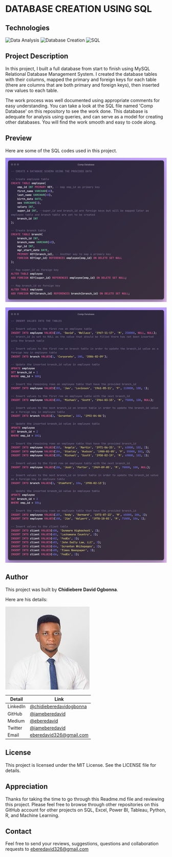 # DATABASE CREATION USING SQL

## Technologies
![Data Analysis](https://img.shields.io/badge/Data-Analysis-green)
![Database Creation](https://img.shields.io/badge/Database-Creation-green)
![SQL](https://img.shields.io/badge/SQL-green)

## Project Description
In this project, I built a full database from start to finish using MySQL Relational Database Management System. I created the database tables with their columns, mapped the primary and foreign keys for each table (there are columns that are both primary and foreign keys), then inserted row values to each table.

The work process was well documented using appropriate comments for easy understanding. You can take a look at the SQL file named 'Comp Database' on this repository to see the work done. This database is adequate for analysis using queries, and can serve as a model for creating other databases. You will find the work smooth and easy to code along.

## Preview

Here are some of the SQL codes used in this project.

![Preview1](Images/Preview1.png)

![Preview2](Images/Preview2.png)

## Author

This project was built by **Chidiebere David Ogbonna**.

Here are his details:

![Author](Images/Author.jpg)

| Detail | Link |
| ------ | ---- |
| LinkedIn | [@chidieberedavidogbonna](https://www.linkedin.com/in/chidieberedavidogbonna/) |
| GitHub | [@iameberedavid](https://github.com/iameberedavid) |
| Medium | [@eberedavid](https://eberedavid.medium.com) |
| Twitter | [@iameberedavid](https://twitter.com/iameberedavid) |
| Email | eberedavid326@gmail.com |

## License

This project is licensed under the MIT License. See the LICENSE file for details.

## Appreciation

Thanks for taking the time to go through this Readme.md file and reviewing this project. Please feel free to browse through other repositories on this GitHub account for other projects on SQL, Excel, Power BI, Tableau, Python, R, and Machine Learning.

## Contact

Feel free to send your reviews, suggestions, questions and collaboration requests to eberedavid326@gmail.com